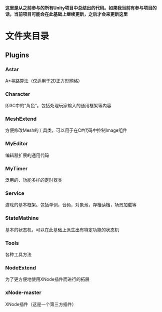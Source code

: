 **这里是从之前参与的所有Unity项目中总结出的代码。如果我当前有参与项目的话，当前项目可能会在此基础上继续更新，之后才会来更新这里**

# 文件夹目录

## Plugins

### Astar

A*寻路算法（仅适用于2D正方形网格）

### Character

即3C中的“角色”。包括处理玩家输入的通用框架等内容

### MeshExtend

方便修改Mesh的工具类，可以用于在C#代码中控制Image组件

### MyEditor

编辑器扩展的通用代码

### MyTimer

泛用的、功能多样的定时器类

### Service

游戏的基本框架。包括单例，音频，对象池，存档读档，场景加载等

### StateMathine

基本的状态机，可以在此基础上派生出有特定功能的状态机

### Tools

各种工具方法

### NodeExtend

为了更方便地使用XNode插件而进行的拓展

### xNode-master

XNode插件（这是一个第三方插件）